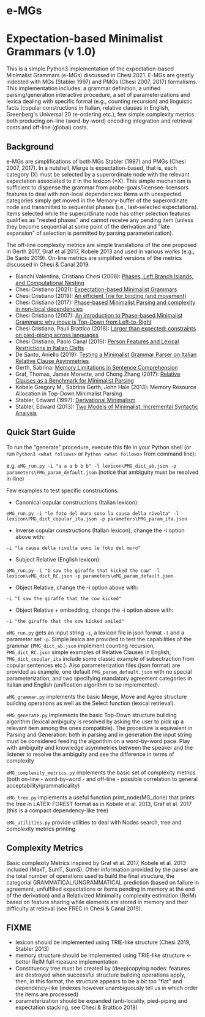 # e-MGs
Expectation-based Minimalist Grammars (v 1.0)
===================================================

This is a simple Python3 implementation of the expectation-based Minimalist Grammars (e-MGs) discussed in Chesi 2021.
E-MGs are greatly indebted with MGs (Stabler 1997) and PMGs (Chesi 2007, 2017) formalisms.
This implementation includes: a grammar definition, a unified parsing/generation interactive procedure, a set of parameterizations and lexica dealing with specific formal (e.g., counting recursion) and linguistic facts (copular constructions in Italian, relative clauses in English, Greenberg's Universal 20 re-ordering etc.), few simple complexity metrics both producing on-line (word-by-word) encoding integration and retrieval costs and off-line (global) costs.


Background
----------

e-MGs are simplifications of both MGs Stabler (1997) and PMGs (Chesi 2007, 2017).
In a nutshell, Merge is expectation-based, that is, each category (X) must be selected by a superordinate node with the relevant expectation associated to it in the lexicon (=X).
This simple mechanism is sufficient to dispense the grammar from probe-goals/licensee-licensors features to deal with non-local dependencies:
Items with unexpected categories simply get moved in the Memory-buffer of the superordinate node and transmitted to sequential phases (i.e., last-selected expectations).
Items selected while the superordinate node has other selection features qualifies as "nested phases" and cannot receive any pending item (unless they become sequential at some point of the derivation and "late expansion" of selection is permitted by parsing parameterization).

The off-line complexity metrics are simple translations of the one proposed in Gerth 2017, Graf et al 2017, Kobele 2013 and used in various works (e.g., De Santo 2019).
On-line metrics are simplified versions of the metrics discussed in Chesi & Canal 2019.

- Bianchi Valentina, Cristiano Chesi (2006): [Phases, Left Branch Islands, and Computational Nesting](https://repository.upenn.edu/pwpl/vol12/iss1/3/)
- Chesi Cristiano (2021): [Expectation-based Minimalist Grammars](https://lingbuzz.net/lingbuzz/006135)
- Chesi Cristiano (2019): [An efficient Trie for binding (and movement)](http://ceur-ws.org/Vol-2253/paper07.pdf)
- Chesi Cristiano (2017): [Phase-based Minimalist Parsing and complexity in non-local dependencies](http://ceur-ws.org/Vol-2006/paper014.pdf)
- Chesi Cristiano (2007): [An introduction to Phase-based Minimalist Grammars: why move is Top-Down from Left-to-Right](http://www.ciscl.unisi.it/doc/doc_pub/chesi-2007-PMG-intro-STIL_vol1.pdf)
- Chesi Cristiano, Pauli Brattico (2018): [Larger than expected: constraints on pied-piping across languages](https://lingbuzz.com/j/rgg/2018/2018.04/chesi+brattico_constraints-on-pied-piping-across-languages_RGG-2018-04.pdf)
- Chesi Cristiano, Paolo Canal (2019): [Person Features and Lexical Restrictions in Italian Clefts](https://www.frontiersin.org/articles/10.3389/fpsyg.2019.02105/full)
- De Santo, Aniello (2019): [Testing a Minimalist Grammar Parser on Italian Relative Clause Asymmetries](https://www.aclweb.org/anthology/W19-2911.pdf)
- Gerth, Sabrina: [Memory Limitations in Sentence Comprehension](https://publishup.uni-potsdam.de/opus4-ubp/frontdoor/index/index/docId/7155)
- Graf, Thomas, James Monette, and Chong Zhang (2017): [Relative Clauses as a Benchmark for Minimalist Parsing](https://thomasgraf.net/doc/papers/GrafEtAl17JLM.pdf)
- Kobele Gregory M., Sabrina Gerth, John Hale (2013): Memory Resource Allocation in Top-Down Minimalist Parsing
- Stabler, Edward (1997): [Derivational Minimalism](http://www.linguistics.ucla.edu/people/stabler/eps-lacl.pdf)
- Stabler, Edward (2013): [Two Models of Minimalist, Incremental Syntactic Analysis](http://www.linguistics.ucla.edu/people/stabler/Stabler12-2models.pdf)

Quick Start Guide
-----------------
To run the "generate" procedure, execute this file in your Python shell (or run `Python3 <what follows>` or `Python <what follows>` from command line):

e.g. `eMG_run.py -i "a a a b b b" -l lexicon\PMG_dict_ab.json -p parameters\PMG_param_default.json` 
  (notice that ambiguity must be resolved in-line)

Few examples to test specific constructions.
- Canonical copular constructions (Italian lexicon):

`eMG_run.py -i "le foto del muro sono la causa della rivolta" -l lexicon\PMG_dict_copular_ita.json -p parameters\PMG_param_ita.json`
- Inverse copular constructions (Italian lexicon), change the -i option above with:

`-i "la causa della rivolta sono le foto del muro"`
- Subject Relative (English lexicon):

`eMG_run.py -i "I saw the giraffe that kicked the cow" -l lexicon\eMG_dict_RC.json -p parameters\eMG_param_default.json`
- Object Relative, change the -i option above with:

`-i "I saw the giraffe that the cow kicked"`
- Object Relative + embedding, change the -i option above with:

`-i "the giraffe that the cow kicked smiled"`

`eMG_run.py` gets an input string `-i`, a lexicon file in json format `-l` and a parameter set `-p`. Simple lexica are provided to test the capabilities of the grammar (`PMG_dict_ab.json` implement counting recursion, `PMG_dict_RC.json` simple examples of Relative Clauses in English, `PMG_dict_copular_ita` include some classic example of subectraction from copular sentences etc.).
Also parameterization files (json format) are provided as example, one default `PMG_param_default.json` with no special parameterization, and two specifying mandatory agreement categories in Italian and English (unification algorithm to be implemented).

`eMG_grammar.py` implements the basic Merge, Move and Agree structure building operations as well as the Select function (lexical retrieval).

`eMG_generate.py` implements the basic Top-Down structure building algorithm (lexical ambiguity is resolved by asking the user to pick up a relevant item among the ones compatible). The procedure is equivalent in Parsing and Generation: both in parsing and in generation the input string must be considered feeding the algorithm on a word-by-word pace. Play with ambiguity and knowledge asymmetries between the speaker and the listener to resolve the ambiguity and see the difference in terms of complexity

`eMG_complexity_metrics.py` implements the basic set of complexity metrics (both on-line - word-by-word - and off-line - possible correlation to general acceptability/grammaticality)

`eMG_tree.py` implements a useful function print_node(MG_done) that prints the tree in LATEX-FOREST format as in Kobele et al. 2013, Graf et al. 2017 (this is a compact dependency-like tree)

`eMG_utilities.py` provide utilities to deal with Nodes search, tree and complexity metrics printing

Complexity Metrics
------------------
Basic complexity Metrics inspired by Graf et al. 2017, Kobele et al. 2013 included (MaxT, SumT, SumS). 
Other information provided by the parser are the total number of operations used to build the final structure, the categorial GRAMMATICAL/UNGRAMMATICAL prediction (based on failure in agreement, unfulfilled expectations or items pending in memory at the end of the derivation) and a Relativized Minimality complexity estimation (RelM) based on feature sharing while elements are stored in memory and their difficulty at retieval (see FREC in Chesi & Canal 2019).

FIXME
------------------
- lexicon should be implemented using TRIE-like structure (Chesi 2019, Stabler 2013)
- memory structure should be implemented using TRIE-like structure <- better RelM full measure implementation
- Constituency tree must be created by (deep)copying nodes: features are destroyed when successful structure building operations apply, then, in this format, the structure appears to be a bit too "flat" and dependency-like (indexes however unambiguously tell us in which order the items are processed)
- parameterization should be expanded (anti-locality, pied-piping and expectation stacking, see Chesi & Brattico 2018)
